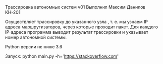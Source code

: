Трассировка автономных систем v01
Выполнил Максим Данилов КН-201

Осуществляет трассировку до указанного узла , т. е. мы узнаем IP адреса маршрутизаторов, через которые проходит пакет.
Для каждого IP-адреса программа выводит результат трассировки и указывает номер автономной системы.

Python версии не ниже 3.6

Запуск: python main.py -h='https://stackoverflow.com'

